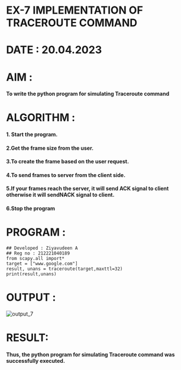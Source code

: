 # EX-7 IMPLEMENTATION OF TRACEROUTE COMMAND

# DATE : 20.04.2023


# AIM :
#### To write the python program for simulating Traceroute command

# ALGORITHM :

#### 1. Start the program.
#### 2.Get the frame size from the user.
#### 3.To create the frame based on the user request.
#### 4.To send frames to server from the client side.
#### 5.If your frames reach the server, it will send ACK signal to client otherwise it will sendNACK signal to client.
#### 6.Stop the program



# PROGRAM :
```PY
## Developed : Ziyavudeen A
## Reg no : 212221040189
from scapy.all import*
target = ["www.google.com"]
result, unans = traceroute(target,maxttl=32)
print(result,unans)
```
# OUTPUT :

![output_7](https://github.com/Javith-farkhan/EX-7/assets/94296805/2f4211ba-d357-4824-a62a-0c6189255216)



# RESULT:
#### Thus, the python program for simulating Traceroute command was successfully executed.

